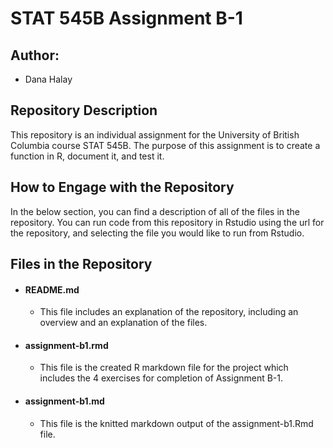 # STAT 545B Assignment B-1

## Author:
  * Dana Halay

## Repository Description 
This repository is an individual assignment for the University of British Columbia course STAT 545B. The purpose of this assignment is to create a function in R, document it, and test it. 

## How to Engage with the Repository 
In the below section, you can find a description of all of the files in the repository. You can run code from this repository in Rstudio using the url for the repository, and selecting the file you would like to run from Rstudio. 

## Files in the Repository  
  * #### README.md ####
     * This file includes an explanation of the repository, including an overview and an explanation of the files.
  * #### assignment-b1.rmd ###
     * This file is the created R markdown file for the project which includes the 4 exercises for completion of Assignment B-1.
  * #### assignment-b1.md ####
     * This file is the knitted markdown output of the assignment-b1.Rmd file. 
